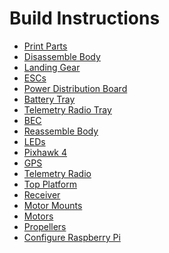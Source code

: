 Build Instructions
==

- [Print Parts](instructions/print_parts.md)
- [Disassemble Body](instructions/disassemble_body.md)
- [Landing Gear](instructions/landing_gear.md)
- [ESCs](instructions/esc.md)
- [Power Distribution Board](instructions/power_dist_board.md)
- [Battery Tray](instructions/battery_tray.md)
- [Telemetry Radio Tray](instructions/telem_platform.md)
- [BEC](instructions/bec.md)
- [Reassemble Body](instructions/???.md)
- [LEDs](instructions/led.md)
- [Pixhawk 4](instructions/???.md)
- [GPS](instructions/???.md)
- [Telemetry Radio](instructions/???.md)
- [Top Platform](instructions/platform.md)
- [Receiver](instructions/???.md)
- [Motor Mounts](instructions/motor_mounts.md)
- [Motors](instructions/motors.md)
- [Propellers](instructions/props.md)
- [Configure Raspberry Pi](instructions/configure_pi.md)
